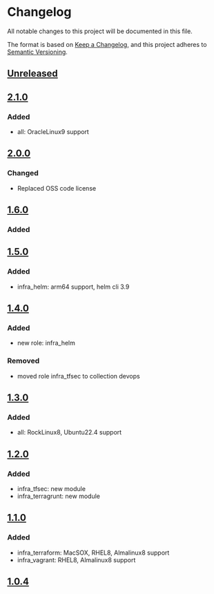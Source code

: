 # Changelog

All notable changes to this project will be documented in this file.

The format is based on [Keep a Changelog](https://keepachangelog.com/en/1.0.0/),
and this project adheres to [Semantic Versioning](https://semver.org/spec/v2.1.0.4html).

## [Unreleased]

## [2.1.0]

### Added

- all: OracleLinux9 support

## [2.0.0]

### Changed

- Replaced OSS code license

## [1.6.0]

### Added

## [1.5.0]

### Added

- infra_helm: arm64 support, helm cli 3.9

## [1.4.0]

### Added

- new role: infra_helm

### Removed

- moved role infra_tfsec to collection devops

## [1.3.0]

### Added

- all: RockLinux8, Ubuntu22.4 support

## [1.2.0]

### Added

- infra_tfsec: new module
- infra_terragrunt: new module

## [1.1.0]

### Added

- infra_terraform: MacSOX, RHEL8, Almalinux8 support
- infra_vagrant: RHEL8, Almalinux8 support

## [1.0.4]

[Unreleased]: https://github.com/aplatform64/aplatform64/compare/2.1.0...HEAD
[2.1.0]: https://github.com/aplatform64/aplatform64/compare/2.0.0...2.1.0
[2.0.0]: https://github.com/aplatform64/aplatform64/compare/1.6.0...2.0.0
[1.6.0]: https://github.com/aplatform64/aplatform64/compare/1.5.0...1.6.0
[1.5.0]: https://github.com/aplatform64/aplatform64/compare/1.4.0...1.5.0
[1.4.0]: https://github.com/aplatform64/aplatform64/compare/1.3.0...1.4.0
[1.3.0]: https://github.com/aplatform64/aplatform64/compare/1.2.0...1.3.0
[1.2.0]: https://github.com/aplatform64/aplatform64/compare/1.1.0...1.2.0
[1.1.0]: https://github.com/aplatform64/aplatform64/compare/1.0.4...1.1.0
[1.0.4]: https://github.com/aplatform64/aplatform64/releases/tag/1.0.4
